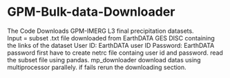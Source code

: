 # GPM-Bulk-data-Downloader
The Code Downloads GPM-IMERG L3 final precipitation datasets.  
Input = subset .txt file downloaded from EarthDATA GES DISC containing the links of the dataset
User ID: EarthDATA user ID
Password: EarthDATA password
first have to create netrc file containg user id and password.
read the subset file using pandas.
mp_downloader download datas using multiprocessor parallely.
if fails rerun the downloading section.
